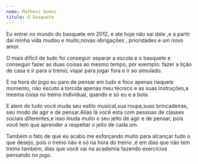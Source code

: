 ```yaml
---
nome: Matheus Gomes
titulo: O basquete
---
```


Eu entrei no mundo do basquete em 2012, e ate hoje não sai dele ,e a partir daí minha vida mudou e muito,novas obrigações , prioridades e um novo amor.

O mais difícil de tudo foi conseguir separar a escola e o basquete e conseguir fazer as duas coisas ao mesmo tempo, por exemplo: fazer a lição de casa e ir para o treino; viajar para jogar fora e ir ao simulado.

E na hora do jogo eu paro de pensar em tudo e foco apenas naquele momento, não escuto a torcida apenas meu técnico e as suas instruções,a mesma coisa no treino individual, quando e só eu e a bola.

E alem de tudo você muda seu estilo musical,sua roupa,suas brincadeiras, seu modo de agir e de pensar.Alias lá você esta com pessoas de classes sociais diferentes,e isso muda muito o seu jeito de agir e de pensar, pois você tem que aprender a respeitar o jeito de cada um.

Também o fato de que eu acabo me esforçando muito para alcançar tudo o que desejo, pois o treino não é só na hora do treino ,é em dias que não tem treino também, dias que você vai na academia fazendo exercícios pensando no jogo.

